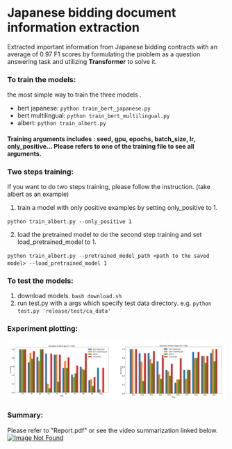 # Japanese bidding document information extraction
Extracted important information from Japanese bidding contracts with an average of 0.97 F1 scores by formulating the problem as a question answering task and utilizing **Transformer** to solve it.

### To train the models:

the most simple way to train the three models .

* bert japanese: `python train_bert_japanese.py`
* bert multilingual: `python train_bert_multilingual.py`
* albert: `python train_albert.py`

#### Training arguments includes : seed, gpu, epochs, batch_size, lr, only_positive... Please refers to one of the training file to see all arguments.

### Two steps training:
If you want to do two steps training, please follow the instruction. (take albert as an example)

1. train a model with only positive examples by setting only_positive to 1.

`python train_albert.py --only_positive 1`

2. load the pretrained model to do the second step training and set load_pretrained_model to 1.

`python train_albert.py --pretrained_model_path <path to the saved model> --load_pretrained_model 1`

### To test the models:

1. download models.
`bash download.sh`
2. run test.py with a args which specify test data directory.
e.g. `python test.py 'release/test/ca_data'`

### Experiment plotting:
![Image Not Found](/png/acc.png)

### Summary:
Please refer to "Report.pdf" or see the video summarization linked below.
<br/>
[![Image Not Found](http://img.youtube.com/vi/kl92dEIZnn8/1.jpg)](http://www.youtube.com/watch?v=kl92dEIZnn8 "Japanese Document Extraction")
